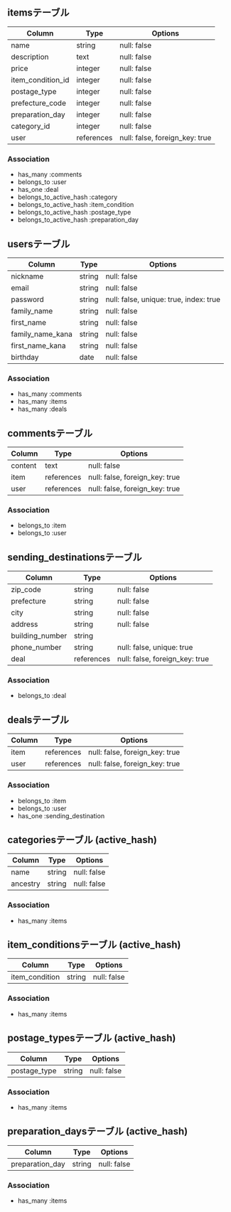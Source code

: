 ## itemsテーブル
| Column            | Type       | Options                        |
| ----------------- | ---------- | ------------------------------ |
| name              | string     | null: false                    |
| description       | text       | null: false                    |
| price             | integer    | null: false                    |
| item_condition_id | integer    | null: false                    |
| postage_type      | integer    | null: false                    |
| prefecture_code   | integer    | null: false                    |
| preparation_day   | integer    | null: false                    |
| category_id       | integer    | null: false                    |
| user              | references | null: false, foreign_key: true |
### Association
- has_many :comments
- belongs_to :user
- has_one :deal
- belongs_to_active_hash :category
- belongs_to_active_hash :item_condition
- belongs_to_active_hash :postage_type
- belongs_to_active_hash :preparation_day



## usersテーブル
| Column           | Type   | Options                                |
| ---------------- | ------ | -------------------------------------- |
| nickname         | string | null: false                            |
| email            | string | null: false                            |
| password         | string | null: false, unique: true, index: true |
| family_name      | string | null: false                            |
| first_name       | string | null: false                            |
| family_name_kana | string | null: false                            |
| first_name_kana  | string | null: false                            |
| birthday         | date   | null: false                            |
### Association
- has_many :comments
- has_many :items
- has_many :deals



## commentsテーブル
| Column  | Type       | Options                        |
| ------- | ---------- | ------------------------------ |
| content | text       | null: false                    |
| item    | references | null: false, foreign_key: true |
| user    | references | null: false, foreign_key: true |
### Association
- belongs_to :item
- belongs_to :user



## sending_destinationsテーブル
| Column          | Type       | Options                        |
| --------------- | ---------- | ------------------------------ |
| zip_code        | string     | null: false                    |
| prefecture      | string     | null: false                    |
| city            | string     | null: false                    |
| address         | string     | null: false                    |
| building_number | string     |                                |
| phone_number    | string     | null: false, unique: true      |
| deal            | references | null: false, foreign_key: true |
### Association
- belongs_to :deal



## dealsテーブル
| Column | Type       | Options                        |
| ------ | ---------- | ------------------------------ |
| item   | references | null: false, foreign_key: true |
| user   | references | null: false, foreign_key: true |
### Association
- belongs_to :item
- belongs_to :user
- has_one :sending_destination



## categoriesテーブル (active_hash)
| Column   | Type   | Options     |
| -------- | ------ | ----------- |
| name     | string | null: false |
| ancestry | string | null: false |
### Association
- has_many :items



## item_conditionsテーブル (active_hash)
| Column         | Type   | Options     |
| -------------- | ------ | ----------- |
| item_condition | string | null: false |
### Association
- has_many :items



## postage_typesテーブル (active_hash)
| Column       | Type   | Options     |
| ------------ | ------ | ----------- |
| postage_type | string | null: false |
### Association
- has_many :items



## preparation_daysテーブル (active_hash)
| Column          | Type   | Options     |
| --------------- | ------ | ----------- |
| preparation_day | string | null: false |
### Association
- has_many :items
